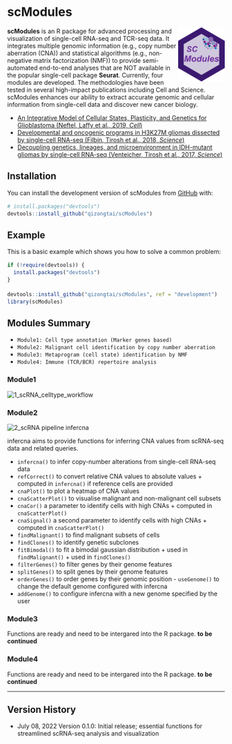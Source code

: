 
<!-- README.md is generated from README.Rmd. Please edit that file -->

# scModules

<img align="right" width="108" height="125" src="man/figures/scModules1.png">

<!-- badges: start -->
<!-- badges: end -->

**scModules** is an R package for advanced processing and visualization
of single-cell RNA-seq and TCR-seq data. It integrates multiple genomic
information (e.g., copy number aberration (CNA)) and statistical
algorithms (e.g., non-negative matrix factorization (NMF)) to provide
semi-automated end-to-end analyses that are NOT available in the popular
single-cell package **Seurat**. Currently, four modules are developed.
The methodologies have been tested in several high-impact publications
including Cell and Science. scModules enhances our ability to extract
accurate genomic and cellular information from single-cell data and
discover new cancer biology.

-   [An Integrative Model of Cellular States, Plasticity, and Genetics
    for Glioblastoma (Neftel, Laffy et al., 2019,
    *Cell*)](https://doi.org/10.1016/j.cell.2019.06.024)
-   [Developmental and oncogenic programs in H3K27M gliomas dissected by
    single-cell RNA-seq (Filbin, Tirosh et al., 2018,
    *Science*)](https://doi.org/10.1126/science.aao4750)
-   [Decoupling genetics, lineages, and microenvironment in IDH-mutant
    gliomas by single-cell RNA-seq (Venteicher, Tirosh et al., 2017,
    *Science*)](https://doi.org/10.1126/science.aai8478)

## Installation

You can install the development version of scModules from
[GitHub](https://github.com/) with:

``` r
# install.packages("devtools")
devtools::install_github("qizongtai/scModules")
```

## Example

This is a basic example which shows you how to solve a common problem:

``` r
if (!require(devtools)) {
  install.packages("devtools")
}

devtools::install_github("qizongtai/scModules", ref = "development")
library(scModules)
```

## Modules Summary

-   `Module1: Cell type annotation (Marker genes based)`
-   `Module2: Malignant cell identification by copy number aberration`
-   `Module3: Metaprogram (cell state) identification by NMF`
-   `Module4: Immune (TCR/BCR) repertoire analysis`

### Module1

![1_scRNA_celltype_workflow](https://user-images.githubusercontent.com/33009124/177924123-b77d89d4-fc91-4673-8ca3-1823942e7d36.PNG)

### Module2

![2_scRNA pipeline infercna](https://user-images.githubusercontent.com/33009124/177924157-cda90bf3-4953-4c3f-9ab5-7ba03c6222c9.PNG)



infercna aims to provide functions for inferring CNA values from
scRNA-seq data and related queries. 
- `infercna()` to infer copy-number alterations from single-cell RNA-seq data 
- `refCorrect()` to convert relative CNA values to absolute values + computed in `infercna()` if reference cells are provided 
- `cnaPlot()` to plot a heatmap of CNA values 
- `cnaScatterPlot()` to visualise malignant and non-malignant cell subsets 
- `cnaCor()` a parameter to identify cells with high CNAs + computed in `cnaScatterPlot()` 
- `cnaSignal()` a second parameter to identify cells with high CNAs + computed in `cnaScatterPlot()` 
- `findMalignant()` to find malignant subsets of cells 
- `findClones()` to identify genetic subclones 
- `fitBimodal()` to fit a bimodal gaussian distribution + used in `findMalignant()` + used in `findClones()` 
- `filterGenes()` to filter genes by their genome features 
- `splitGenes()` to split genes by their genome features 
- `orderGenes()` to order genes by their genomic position - `useGenome()` to change the default genome configured with infercna 
- `addGenome()` to configure infercna with a new genome specified by the user

### Module3

Functions are ready and need to be intergared into the R package. **to
be continued**

### Module4

Functions are ready and need to be intergared into the R package. **to
be continued**

------------------------------------------------------------------------

## Version History

-   July 08, 2022 Version 0.1.0: Initial release; essential functions
    for streamlined scRNA-seq analysis and visualization
